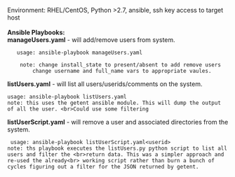 
Environment: RHEL/CentOS, Python >2.7, ansible, ssh key access to target host<br><br>
<b>Ansible Playbooks:</b><br>
**manageUsers.yaml** - will add/remove users from system. 
	

       usage: ansible-playbook manageUsers.yaml 
    	  
    	note: change install_state to present/absent to add remove users
            change username and full_name vars to appropriate vaules.

**listUsers.yaml** - will list all users/userids/comments on the system. 
	

    usage: ansible-playbook listUsers.yaml
    note: this uses the getent ansible module. This will dump the output of all the user. <br>Could use some filtering
    
    	
**listUserScript.yaml** - will remove a user and associated directories from the system. 
	

     usage: ansible-playbook listUserScript.yaml<userid>
	note: ths playbook executes the listUsers.py python script to list all users and filter the <br>return data. This was a simpler approach and re-used the already<br> working script rather than burn a bunch of cycles figuring out a filter for the JSON returned by getent.  
